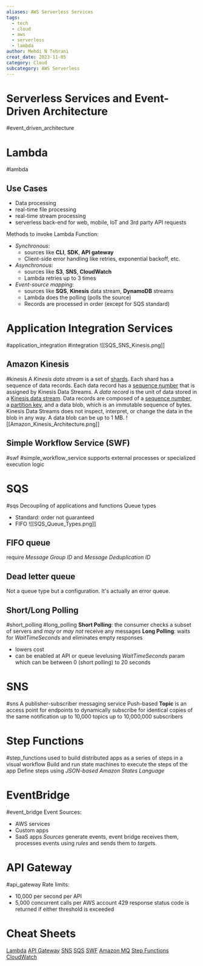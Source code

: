 ```yaml
---
aliases: AWS Serverless Services
tags:
  - tech
  - cloud 
  - aws 
  - serverless
  - lambda
author: Mehdi N Tehrani
creat_date: 2023-11-05
category: Cloud
subcategory: AWS Serverless
---
```

# Serverless Services and Event-Driven Architecture
#event_driven_architecture


# Lambda
#lambda
## Use Cases
- Data processing
- real-time file processing
- real-time stream processing
- serverless back-end for web, mobile, IoT and 3rd party API requests

Methods to invoke Lambda Function:
- *Synchronous*: 
	- sources like **CLI**, **SDK**, **API gateway**
	- Client-side error handling like retries, exponential backoff, etc.
- *Asynchronous*: 
	- sources like **S3**, **SNS**, **CloudWatch**
	- Lambda retries up to 3 times
- *Event-source mapping*:  
	- sources like **SQS**, **Kinesis** data stream, **DynamoDB** streams
	- Lambda does the polling (polls the source)
	- Records are processed in order (except for SQS standard)

# Application Integration Services
#application_integration #integration
![[SQS_SNS_Kinesis.png]]
## Amazon Kinesis
#kinesis
A _Kinesis data stream_ is a set of [shards](https://docs.aws.amazon.com/streams/latest/dev/key-concepts.html#shard). Each shard has a sequence of data records. Each data record has a [sequence number](https://docs.aws.amazon.com/streams/latest/dev/key-concepts.html#sequence-number) that is assigned by Kinesis Data Streams. A _data record_ is the unit of data stored in a [Kinesis data stream](https://docs.aws.amazon.com/streams/latest/dev/key-concepts.html#stream). Data records are composed of a [sequence number](https://docs.aws.amazon.com/streams/latest/dev/key-concepts.html#sequence-number), a [partition key](https://docs.aws.amazon.com/streams/latest/dev/key-concepts.html#partition-key), and a data blob, which is an immutable sequence of bytes. Kinesis Data Streams does not inspect, interpret, or change the data in the blob in any way. A data blob can be up to 1 MB.
![[Amazon_Kinesis_Architecture.png]]
## Simple Workflow Service (SWF) 
#swf #simple_workflow_service
supports external processes or specialized execution logic

# SQS
#sqs
Decoupling of applications and functions
Queue types
- Standard: order not guaranteed
- FIFO
![[SQS_Queue_Types.png]]
## FIFO queue
require *Message Group ID* and *Message Deduplication ID*
## Dead letter queue
Not a queue type but a configuration. It's actually an error queue.
## Short/Long Polling
#short_polling #long_polling
**Short Polling**: the consumer checks a subset of servers and *may* or *may not* receive any messages
**Long Polling**: waits for *WaitTimeSeconds* and eliminates empty responses
- lowers cost
- can be enabled at API or queue levelusing *WaitTimeSeconds* param which can be between 0 (short polling) to 20 seconds

# SNS
#sns
A publisher-subscriber messaging service
Push-based
**Topic** is an access point for endpoints to dynamically subscribe for identical copies of the same notification
up to 10,000 topics
up to 10,000,000 subscribers

# Step Functions
#step_functions
used to build distributed apps as a series of steps in a visual workflow
Build and run state machines to execute the steps of the app
Define steps using *JSON-based Amazon States Language*
# EventBridge
#event_bridge
Event Sources:
- AWS services
- Custom apps
- SaaS apps
*Sources* generate events, event bridge receives them, processes events using *rules* and sends them to *target*s.

# API Gateway
#api_gateway
Rate limits:
- 10,000 per second per API
- 5,000 concurrent calls per AWS account
429 response status code is returned if either threshold is exceeded

# Cheat Sheets
[Lambda](https://digitalcloud.training/certification-training/aws-solutions-architect-associate/compute/aws-lambda/)
[API Gateway](https://digitalcloud.training/certification-training/aws-solutions-architect-associate/networking-and-content-delivery/amazon-api-gateway/)
[SNS](https://digitalcloud.training/certification-training/aws-solutions-architect-associate/application-integration/amazon-sns/)
[SQS](https://digitalcloud.training/certification-training/aws-solutions-architect-associate/application-integration/amazon-sqs/)
[SWF](https://digitalcloud.training/certification-training/aws-solutions-architect-associate/application-integration/amazon-swf/)
[Amazon MQ](https://digitalcloud.training/certification-training/aws-solutions-architect-associate/application-integration/amazon-mq/)
[Step Functions](https://digitalcloud.training/certification-training/aws-solutions-architect-associate/application-integration/aws-step-functions/)
[CloudWatch](https://digitalcloud.training/certification-training/aws-solutions-architect-associate/management-tools/amazon-cloudwatch/)
